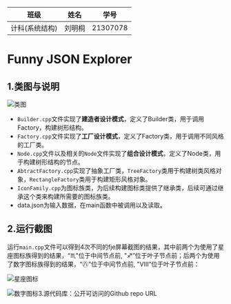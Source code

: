 | 班级           | 姓名   | 学号     |
| -------------- | ------ | -------- |
| 计科(系统结构) | 刘明桐 | 21307078 |

# Funny JSON Explorer

## 1.类图与说明

![类图](E:\大三\下\软件工程(课程项目)\作业\FJE\图片\类图.jpg)

* `Builder.cpp`文件实现了**建造者设计模式**，定义了Builder类，用于调用Factory，构建树形结构。
* `Factory.cpp`文件实现了**工厂设计模式**，定义了Factory类，用于调用不同风格的工厂类。
* `Node.cpp`文件以及相关的`Node`文件实现了**组合设计模式**，定义了Node类，用于构建树形结构的节点。
* `AbtractFactory.cpp`实现了抽象工厂类，`TreeFactory`类用于构建树类风格对象，`RectangleFactory`类用于构建矩形风格对象。
* `IconFamily.cpp`为图标族类，为后续构建图标类提供了继承类，后续可通过继承这个类来构建所需要的图标族类。
* data.json为输入数据，在main函数中被调用以及读取。

## 2.运行截图

运行`main.cpp`文件可以得到4次不同的fje屏幕截图的结果，其中前两个为使用了星座图标族得到的结果，“♏"位于中间节点前, "♐”位于叶子节点前；后两个为使用了数字图标族得到的结果，“㊇"位于中间节点前, "Ⅷ”位于叶子节点前：

![星座图标](E:\大三\下\软件工程(课程项目)\作业\FJE\图片\星座图标.jpg)

![数字图标](E:\大三\下\软件工程(课程项目)\作业\FJE\图片\数字图标.jpg)3.源代码库：公开可访问的Github repo URL